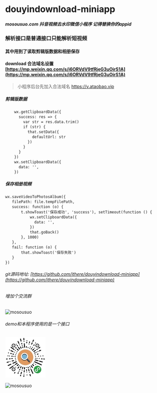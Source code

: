 # douyindownload-miniapp
##### mosousuo.com 抖音视频去水印微信小程序 记得替换你的appid
### 解析接口是普通接口只能解析短视频
#### 其中用到了读取剪辑版数据和相册保存
#### download 合法域名设置 [https://mp.weixin.qq.com/s/i6ORVdV9tfRjeG3uOirS1A](https://mp.weixin.qq.com/s/i6ORVdV9tfRjeG3uOirS1A)
> 小程序后台先加入合法域名 https://v.ataobao.vip
##### 剪辑版数据
```
    wx.getClipboardData({
      success: res => {
        var str = res.data.trim()
        if (str) {
          that.setData({
            defaultUrl: str
          })
        }
      }
    })
    wx.setClipboardData({
      data: '',
    })
```
##### 保存相册视频
```
wx.saveVideoToPhotosAlbum({
   filePath: file.tempFilePath,
   success: function (o) {
       t.showToast('保存成功', 'success'), setTimeout(function () {
           wx.setClipboardData({
             data: '',
           })
           that.goBack()
       }, 1000)
   },
   fail: function (o) {
       that.showToast('保存失败')
   }
})
```
###### git源码地址: [https://github.com/ithere/douyindownload-miniapp](https://github.com/ithere/douyindownload-miniapp)

###### 增加个交流群
![mosousuo](https://ae01.alicdn.com/kf/Hf1afbcdccd38421da2e45533e693168aq.jpg)

###### demo和本程序使用的是一个接口
![mosousuo](qrcode_ms.jpg)

![mosousuo](mosousuo_1.png)

